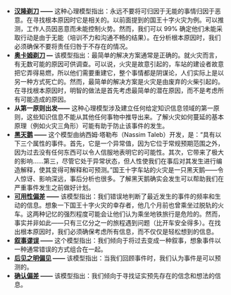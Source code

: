 - **[汉隆剃刀](https://www.farnamstreetblog.com/2017/04/mental-model-hanlons-razor/) ——** 这种心理模型指出：永远不要将可归因于无能的事情归因于恶意。在寻找根本原因时它是相关的。以前面提到的国王十字火灾为例。可以推测，工作人员因恶意而未能控制火势。然而，我们可以 99% 确定他们未能采取行动是由于无能（培训不力和沟通不畅的结果）。在分析根本原因时，我们必须确保不要将责任归咎于不存在的情况。
- **[奥卡姆剃刀](https://www.farnamstreetblog.com/2017/05/mental-model-occams-razor/) —** 该模型指出：最简单的解决方案通常是正确的。就火灾而言，有无数可能的原因可供调查。可以说，火灾是故意引起的，车站的建设者故意把它弄得易燃，所以他们需要重建它，整个事情都是阴谋论，人们实际上是以另一种方式死亡的。然而，最简单的解决方案是火灾是由废弃的火柴引起的。在寻找根本原因时，明智的做法是首先考虑最简单的潜在原因，而不是考虑所有可能造成的原因。
- **从第一原则出发——** 这种心理模型涉及建立任何给定知识信息领域的第一原则，这些知识信息不能从其他任何事物中推导出来。了解火灾如何蔓延的基本原理（例如火灾三角形）可能有助于防止该事件的发生。
- **[黑天鹅](https://www.farnamstreetblog.com/2011/10/what-is-a-black-swan/) ——** 这个模型由纳西姆·塔勒布（Nassim Taleb）开发，是：“具有以下三个属性的事件。首先，它是一个异常值，因为它位于常规预期范围之外，因为过去没有任何东西可以令人信服地表明它的可能性。其次，它带来了极大的影响……第三，尽管它处于异常状态，但人性使我们在事后对其发生进行编造解释，使其变得可解释和可预测。”国王十字车站的火灾是一只黑天鹅——令人惊讶、影响深远，事后分析也很多。了解黑天鹅确实会发生可以帮助我们在严重事件发生之前做好计划。
- **[可用性偏差](https://www.farnamstreetblog.com/2011/08/mental-model-availability-bias/) ——** 该模型指出：我们错误地判断了最近发生的事件的频率和生动的信息。想象一下国王十字火灾的幸存者，他几个月前也曾乘坐过脱轨的火车。这两种记忆的强烈程度可能会让他们认为乘坐地铁旅行是危险的。然而，事实并非如此——只有三亿分之一的旅程遇到问题（比开车安全得多）。在找出根本原因时，我们必须确保考虑所有信息，而不仅仅是轻松想到的信息。
- **[叙事谬误](https://www.farnamstreetblog.com/2016/04/narrative-fallacy/) ——** 这个模型指出：我们倾向于将过去变成一种叙事，想象事件以一种通常错误的方式组合在一起。
- **[后见之明偏见](https://www.farnamstreetblog.com/2009/08/what-is-hindsight-bias/) ——** 该模型指出：当我们回顾事件时，我们认为事件是可以预测的。
- **[确认偏差](https://www.farnamstreetblog.com/2017/05/confirmation-bias/) ——** 该模型指出：我们倾向于寻找证实预先存在的信念和想法的信息。